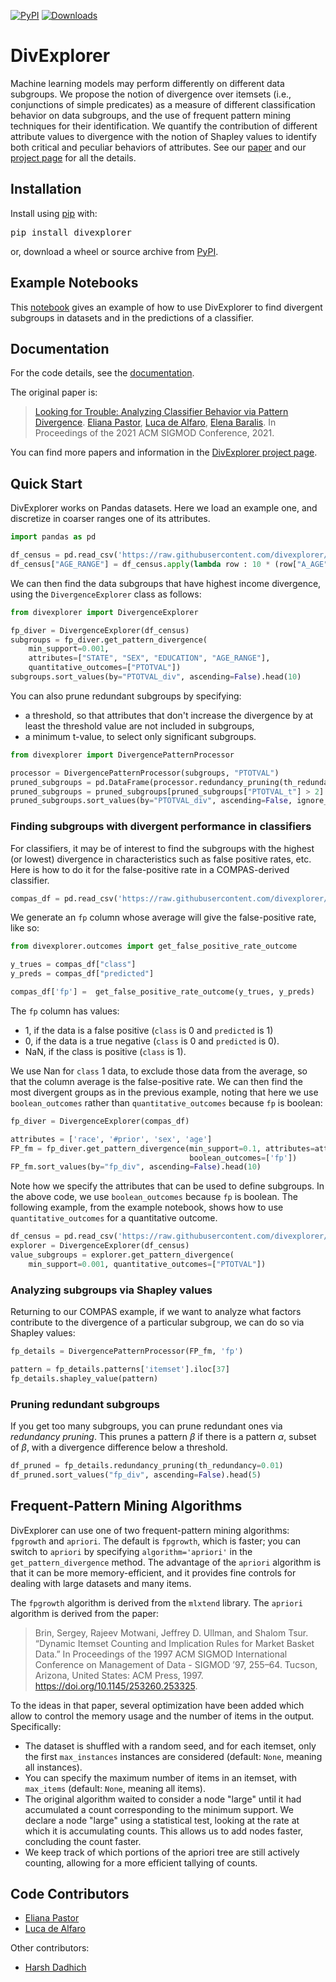 [![PyPI](https://img.shields.io/pypi/v/divexplorer)](https://pypi.org/project/divexplorer/)
[![Downloads](https://pepy.tech/badge/divexplorer)](https://pepy.tech/project/divexplorer)

# DivExplorer

Machine learning models may perform differently on different data subgroups. We propose the notion of divergence over itemsets (i.e., conjunctions of simple predicates) as a measure of different classification behavior on data subgroups, and the use of frequent pattern mining techniques for their identification. We quantify the contribution of different attribute values to divergence with the notion of Shapley values to identify both critical and peculiar behaviors of attributes.
See our [paper](https://divexplorer.github.io/static/DivExplorer.pdf) and our [project page](https://divexplorer.github.io/) for all the details.

## Installation

Install using [pip](http://www.pip-installer.org/en/latest) with:

<pre>
pip install divexplorer
</pre>

or, download a wheel or source archive from [PyPI](https://pypi.org/project/divexplorer/).

## Example Notebooks

This [notebook](https://github.com/divexplorer/divexplorer/blob/main/notebooks/DivExplorerExample.ipynb) gives an example of how to use DivExplorer to find divergent subgroups in datasets and in the predictions of a classifier.

## Documentation

For the code details, see the [documentation](https://github.com/divexplorer/divexplorer/blob/main/Documentation.md). 

The original paper is:

> [Looking for Trouble: Analyzing Classifier Behavior via Pattern Divergence](https://divexplorer.github.io/static/DivExplorer.pdf). [Eliana Pastor](https://github.com/elianap), [Luca de Alfaro](https://luca.dealfaro.com/), [Elena Baralis](https://dbdmg.polito.it/wordpress/people/elena-baralis/). In Proceedings of the 2021 ACM SIGMOD Conference, 2021.

You can find more papers and information in the [DivExplorer project page](https://divexplorer.github.io/).


## Quick Start

DivExplorer works on Pandas datasets.  Here we load an example one, and discretize in coarser ranges one of its attributes. 

```python
import pandas as pd

df_census = pd.read_csv('https://raw.githubusercontent.com/divexplorer/divexplorer/main/datasets/census_income.csv')
df_census["AGE_RANGE"] = df_census.apply(lambda row : 10 * (row["A_AGE"] // 10), axis=1)
```

We can then find the data subgroups that have highest income divergence, using the `DivergenceExplorer` class as follows: 

```python
from divexplorer import DivergenceExplorer

fp_diver = DivergenceExplorer(df_census)
subgroups = fp_diver.get_pattern_divergence(
    min_support=0.001,
    attributes=["STATE", "SEX", "EDUCATION", "AGE_RANGE"], 
    quantitative_outcomes=["PTOTVAL"])
subgroups.sort_values(by="PTOTVAL_div", ascending=False).head(10)
```

You can also prune redundant subgroups by specifying:
*  a threshold, so that attributes that don't increase the divergence by at least the threshold value are not included in subgroups, 
* a minimum t-value, to select only significant subgroups.

```python
from divexplorer import DivergencePatternProcessor

processor = DivergencePatternProcessor(subgroups, "PTOTVAL")
pruned_subgroups = pd.DataFrame(processor.redundancy_pruning(th_redundancy=10000))
pruned_subgroups = pruned_subgroups[pruned_subgroups["PTOTVAL_t"] > 2]
pruned_subgroups.sort_values(by="PTOTVAL_div", ascending=False, ignore_index=True)
```

### Finding subgroups with divergent performance in classifiers

For classifiers, it may be of interest to find the subgroups with the highest (or lowest) divergence in characteristics such as false positive rates, etc.  Here is how to do it for the false-positive rate in a COMPAS-derived classifier. 

```python
compas_df = pd.read_csv('https://raw.githubusercontent.com/divexplorer/divexplorer/main/datasets/compas_discretized.csv')
```

We generate an `fp` column whose average will give the false-positive rate, like so: 

```python
from divexplorer.outcomes import get_false_positive_rate_outcome

y_trues = compas_df["class"]
y_preds = compas_df["predicted"]

compas_df['fp'] =  get_false_positive_rate_outcome(y_trues, y_preds)
```

The `fp` column has values: 

* 1, if the data is a false positive (`class` is 0 and `predicted` is 1)
* 0, if the data is a true negative (`class` is 0 and `predicted` is 0). 
* NaN, if the class is positive (`class` is 1).

We use Nan for `class` 1 data, to exclude those data from the average, so that the column average is the false-positive rate.
We can then find the most divergent groups as in the previous example, noting that here we use `boolean_outcomes` rather than `quantitative_outcomes` because `fp` is boolean: 

```python
fp_diver = DivergenceExplorer(compas_df)

attributes = ['race', '#prior', 'sex', 'age']
FP_fm = fp_diver.get_pattern_divergence(min_support=0.1, attributes=attributes, 
                                        boolean_outcomes=['fp'])
FP_fm.sort_values(by="fp_div", ascending=False).head(10)
```

Note how we specify the attributes that can be used to define subgroups. 
In the above code, we use `boolean_outcomes` because `fp` is boolean. 
The following example, from the example notebook, shows how to use 
`quantitative_outcomes` for a quantitative outcome.

```python
df_census = pd.read_csv('https://raw.githubusercontent.com/divexplorer/divexplorer/main/datasets/census_income.csv')
explorer = DivergenceExplorer(df_census)
value_subgroups = explorer.get_pattern_divergence(
    min_support=0.001, quantitative_outcomes=["PTOTVAL"])
```

### Analyzing subgroups via Shapley values

Returning to our COMPAS example, if we want to analyze what factors 
contribute to the divergence of a particular subgroup, 
we can do so via Shapley values: 

```python
fp_details = DivergencePatternProcessor(FP_fm, 'fp')

pattern = fp_details.patterns['itemset'].iloc[37]
fp_details.shapley_value(pattern)
```

### Pruning redundant subgroups

If you get too many subgroups, you can prune redundant ones via _redundancy pruning_. 
This prunes a pattern $\beta$ if there is a pattern $\alpha$, subset of $\beta$, with a divergence difference below a threshold. 

```python
df_pruned = fp_details.redundancy_pruning(th_redundancy=0.01)
df_pruned.sort_values("fp_div", ascending=False).head(5)
```

## Frequent-Pattern Mining Algorithms

DivExplorer can use one of two frequent-pattern mining algorithms: `fpgrowth` and `apriori`. 
The default is `fpgrowth`, which is faster; you can switch to `apriori` by specifying `algorithm='apriori'` in the `get_pattern_divergence` method.  The advantage of the `apriori` algorithm is that it can be more memory-efficient, and it provides fine controls for dealing with large datasets and many items. 

The `fpgrowth` algorithm is derived from the `mlxtend` library. 
The `apriori` algorithm is derived from the paper:

> Brin, Sergey, Rajeev Motwani, Jeffrey D. Ullman, and Shalom Tsur. “Dynamic Itemset Counting and Implication Rules for Market Basket Data.” In Proceedings of the 1997 ACM SIGMOD International Conference on Management of Data  - SIGMOD ’97, 255–64. Tucson, Arizona, United States: ACM Press, 1997. https://doi.org/10.1145/253260.253325.

To the ideas in that paper, several optimization have been added which allow to control the memory usage and the number of items in the output. Specifically:

* The dataset is shuffled with a random seed, and for each itemset, only the first `max_instances` instances are considered (default: `None`, meaning all instances).
* You can specify the maximum number of items in an itemset, with `max_items` (default: `None`, meaning all items).
* The original algorithm waited to consider a node "large" until it had accumulated a count corresponding to the minimum support.  We declare a node "large" using a statistical test, looking at the rate at which it is accumulating counts.  This allows us to add nodes faster, concluding the count faster. 
* We keep track of which portions of the apriori tree are still actively counting, allowing for a more efficient tallying of counts.

## Code Contributors

- [Eliana Pastor](https://github.com/elianap)
- [Luca de Alfaro](https://luca.dealfaro.com/)

Other contributors: 

- [Harsh Dadhich]()
